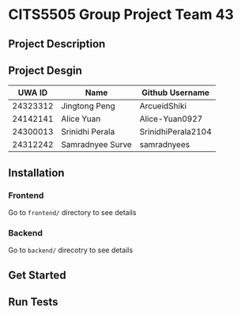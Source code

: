 # CITS5505 Group Project Team 43

## Project Description

## Project Desgin

| UWA ID | Name           | Github Username |
|--------|----------------|------------------|
| 24323312 | Jingtong Peng | ArcueidShiki |
| 24142141 | Alice Yuan    | Alice-Yuan0927 |
| 24300013 | Srinidhi Perala | SrinidhiPerala2104 |
| 24312242 | Samradnyee Surve | samradnyees |

## Installation

### Frontend

Go to `frontend/` directory to see details

### Backend

Go to `backend/` direcotry to see details

## Get Started

## Run Tests
